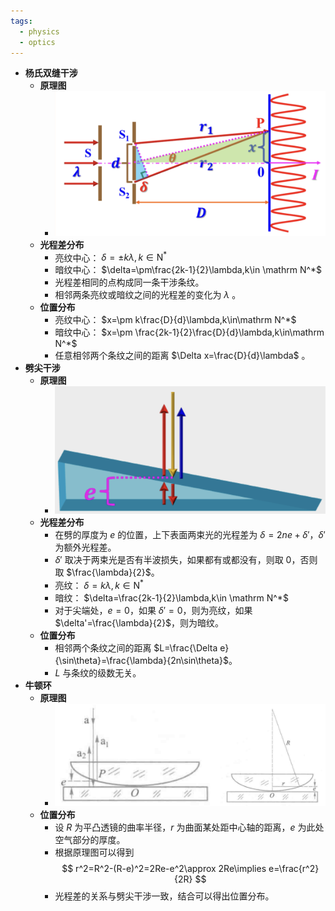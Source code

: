 ```yaml
---
tags:
  - physics
  - optics
---
```


- **杨氏双缝干涉**
	- **原理图**
		- ![](../assets/光的干涉/youngs-double-slit-interference.png)
	- **光程差分布**
		- 亮纹中心： $\delta=\pm k\lambda,k\in \mathrm N^*$
		- 暗纹中心： $\delta=\pm\frac{2k-1}{2}\lambda,k\in \mathrm N^*$
		- 光程差相同的点构成同一条干涉条纹。
		- 相邻两条亮纹或暗纹之间的光程差的变化为 $\lambda$ 。
	- **位置分布**
		- 亮纹中心： $x=\pm k\frac{D}{d}\lambda,k\in\mathrm N^*$
		- 暗纹中心： $x=\pm \frac{2k-1}{2}\frac{D}{d}\lambda,k\in\mathrm N^*$
		- 任意相邻两个条纹之间的距离 $\Delta x=\frac{D}{d}\lambda$ 。
- **劈尖干涉**
	- **原理图**
		- ![image.png](../assets/光的干涉/wedge-interference.png)
	- **光程差分布**
		- 在劈的厚度为 $e$ 的位置，上下表面两束光的光程差为 $\delta=2ne+\delta'$，$\delta'$ 为额外光程差。
		- $\delta'$ 取决于两束光是否有半波损失，如果都有或都没有，则取 $0$，否则取 $\frac{\lambda}{2}$。
		- 亮纹： $\delta=k\lambda,k\in \mathrm N^*$
		- 暗纹： $\delta=\frac{2k-1}{2}\lambda,k\in \mathrm N^*$
		- 对于尖端处，$e=0$，如果 $\delta'=0$，则为亮纹，如果 $\delta'=\frac{\lambda}{2}$，则为暗纹。
	- **位置分布**
		- 相邻两个条纹之间的距离 $L=\frac{\Delta e}{\sin\theta}=\frac{\lambda}{2n\sin\theta}$。
		- $L$ 与条纹的级数无关。
- **牛顿环**
	- **原理图**
		- ![image.png](../assets/光的干涉/newton-ring.png)
	- **位置分布**
		- 设 $R$ 为平凸透镜的曲率半径，$r$ 为曲面某处距中心轴的距离，$e$ 为此处空气部分的厚度。
		- 根据原理图可以得到
		  $$
		  r^2=R^2-(R-e)^2=2Re-e^2\approx 2Re\implies e=\frac{r^2}{2R}
		  $$
		- 光程差的关系与劈尖干涉一致，结合可以得出位置分布。